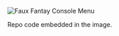![Faux Fantay Console Menu](https://user-images.githubusercontent.com/121322/40340559-5e3dc41a-5d34-11e8-9202-2c14a1f33ad6.png)

Repo code embedded in the image.
